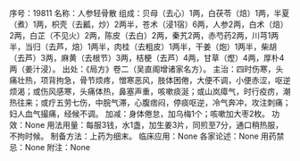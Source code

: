 序号：19811
名称：人参轻骨散
组成：贝母（去心）1两，白茯苓（焙）1两，半夏（煮）1两，枳壳（去瓤，炒）2两半，苍术（浸1宿）6两，人参2两，白术（焙）2两，白芷（不见火）2两，陈皮（去白）2两，秦艽2两，赤芍药2两，川芎1两半，当归（去芦，焙）1两半，肉桂（去粗皮）1两半，干姜（炮）1两半，柴胡（去芦）3两，麻黄（去根节）3两，桔梗（去芦）4两，甘草（熞）4两，厚朴4两（姜汁浸）。
出处：《局方》卷二（吴直阁增诸家名方）。
主治：四时伤寒，头痛壮热，项背拘急，骨节烦疼，憎寒恶风，肢体困倦，大便不调，小便赤涩，呕逆烦渴；或伤风感寒，头痛体热，鼻塞声重，咳嗽痰涎；或山岚瘴气，时行疫疠，潮热往来；或疗五劳七伤，中脘气滞，心腹痞闷，停痰呕逆，冷气奔冲，攻注刺痛；妇人血气撮痛，经候不调。
加减：身体倦怠，加乌梅1个；咳嗽加大枣2枚。
功效：None
用法用量：每服3钱，水1盏，加生姜3片，同煎至7分，通口稍热服，不拘时候。
制备方法：上药为细末。
临床应用：None
各家论述：None
用药禁忌：None
附注：None
